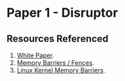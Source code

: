 # Paper 1 - Disruptor

## Resources Referenced
1. [White Paper](https://lmax-exchange.github.io/disruptor/files/Disruptor-1.0.pdf).
2. [Memory Barriers / Fences](https://mechanical-sympathy.blogspot.com/2011/07/memory-barriersfences.html).
3. [Linux Kernel Memory Barriers](https://www.kernel.org/doc/Documentation/memory-barriers.txt).